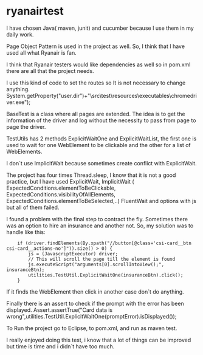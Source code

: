 # ryanairtest
I have chosen Java( maven, junit) and cucumber because I use them in my daily work.

Page Object Pattern is used in the project as well. So, I think that I have used all what Ryanair is fan.

I think that Ryanair testers would like dependencies as well so in pom.xml there are all that the project needs.

I use this kind of code to set the routes so It is not necessary to change anything.
System.getProperty("user.dir")+"\\src\\test\\resources\\executables\\chromedriver.exe");

BaseTest is a class where all pages are extended. The idea is to get the information of the driver and log without the necessity to pass from page to page the driver.

TestUtils has 2 methods ExplicitWaitOne and ExplicitWaitList, the first one is used to wait for one WebElement to be clickable and the other for a list of WebElements.

I don´t use ImplicitWait because sometimes create conflict with ExplicitWait.

The project has four times Thread.sleep, I know that it is not a good practice, but I have used ExplicitWait, ImplicitWait  ( ExpectedConditions.elementToBeClickable, ExpectedConditions.visibilityOfAllElements, ExpectedConditions.elementToBeSelected,..) FluentWait and options with js but all of them failed.

I found a problem with the final step to contract the fly. Sometimes there was an option to hire an insurance and another not. So, my solution was to handle like this:

		if (driver.findElements(By.xpath("//button[@class='csi-card__btn csi-card__actions-no']")).size() > 0) {
			js = (JavascriptExecutor) driver;
			// This will scroll the page till the element is found
			js.executeScript("arguments[0].scrollIntoView();", insuranceBtn);
			utilities.TestUtil.ExplicitWaitOne(insuranceBtn).click();
		}
If it finds the WebElement then click in another case don´t do anything.

Finally there is an assert to check if the prompt with the error has been displayed.
		Assert.assertTrue("Card data is wrong",utilities.TestUtil.ExplicitWaitOne(promptError).isDisplayed());

To Run the project go to Eclipse, to pom.xml, and run as maven test.

I really enjoyed doing this test, i know that a lot of things can be improved but time is time and i didn´t have too much.

